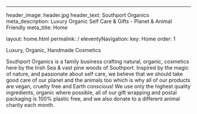 ---
header_image: header.jpg
header_text: Southport Organics
meta_description: Luxury Organic Self Care & Gifts - Planet & Animal Friendly
meta_title: Home

layout: home.html
permalink: /
eleventyNavigation:
  key: Home
  order: 1

Luxury, Organic, Handmade Cosmetics

Southport Organics is a family business crafting natural, organic, cosmetics here by the Irish Sea & vast pine woods of Southport. Inspired by the magic of nature, and passionate about self care, we believe that we should take good care of our planet and the animals too which is why all of our products are vegan, cruelty free and Earth conscious! We use only the highest quality ingredients, organic where possible, all of our gift wrapping and postal packaging is 100% plastic free, and we also donate to a different animal charity each month. 
